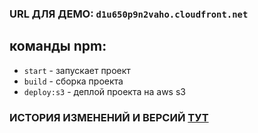### URL ДЛЯ ДЕМО: ``d1u650p9n2vaho.cloudfront.net``

## команды npm:
* `start` - запускает проект
* `build` - сборка проекта
* `deploy:s3` - деплой проекта на aws s3

### **ИСТОРИЯ ИЗМЕНЕНИЙ И ВЕРСИЙ <a href="CHANGELOG.md">ТУТ</a>**
